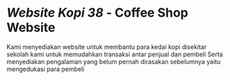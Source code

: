 # _Website Kopi 38_ - Coffee Shop Website

Kami menyediakan website untuk membantu para kedai kopi disekitar sekolah kami untuk memudahkan transaksi antar penjual dan pembeli
Serta menyediakan pengalaman yang belum pernah dirasakan sebelumnya yaitu mengedukasi para pembeli



